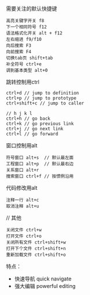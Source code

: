 需要关注的默认快捷键
```
高亮关键字开关 f8
下一个相同符号 f12
语法格式化开关 alt + f12
左右缩进 f9/f10
向后搜索 F3
向前搜索 F4
切换tab页 shift+tab
补全符号 ctrl+e
调到基本类型 alt+0 
```

跳转控制用ctrl
```
ctrl+d // jump to definition
ctrl+p // jump to prototype
ctrl+shift+c // jump to caller

// h j k l
ctrl+h // go back
ctrl+k // go previous link
ctrl+j // go next link
ctrl+l // go forward
```

窗口控制用alt
```
符号窗口 alt+s  // 默认最左面
工程窗口 alt+p  // 默认最右边
关系窗口 alt+r
搜索窗口 ctrl+f // 按惯例沿用
```

代码修改用alt
```
注释一行 alt+c
取消注释 alt+u
```

// 其他
```
关闭文件 ctrl+w
打开文件 ctrl+o
关闭所有文件 ctrl+shift+w 
打开下个文件 ctrl+shift+n
重新加载文件 ctrl+shift+o 
```

特点：
* 快速导航 quick navigate
* 强大编辑 powerful editing
